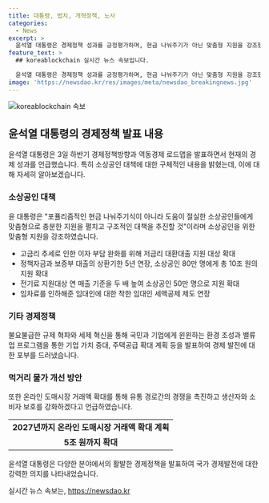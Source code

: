 ```yaml
---
title: 대통령, 법치, 개혁정책, 노사
categories:
  - News
excerpt: >
  윤석열 대통령은 경제정책 성과를 긍정평가하며, 현금 나눠주기가 아닌 맞춤형 지원을 강조했다. 25조 원 규모의 소상공인 종합대책을 발표하고, 소상공인들에게 저금리 대환대출 지원과 보증부 대출의 상황기한 연장 등 다채로운 혜택을 제공할 계획이다. 또한 규제 혁파와 세제 혁신, 주택공급 확대 및 먹거리 물가 개선 방안 등 다양한 정책을 발표했다. 윤 대통령은 경제 성장률과 민생 경제의 활력을 이어지게 하기 위해 노력을 다짐하며 역동 경제 로드맵을 발표했다.
feature_text: >
  ## koreablockchain 실시간 뉴스 속보입니다.

  윤석열 대통령은 경제정책 성과를 긍정평가하며, 현금 나눠주기가 아닌 맞춤형 지원을 강조했다. 25조 원 규모의 소상공인 종합대책을 발표하고, 소상공인들에게 저금리 대환대출 지원과 보증부 대출의 상황기한 연장 등 다채로운 혜택을 제공할 계획이다. 또한 규제 혁파와 세제 혁신, 주택공급 확대 및 먹거리 물가 개선 방안 등 다양한 정책을 발표했다. 윤 대통령은 경제 성장률과 민생 경제의 활력을 이어지게 하기 위해 노력을 다짐하며 역동 경제 로드맵을 발표했다.
image: 'https://newsdao.kr/res/images/meta/newsdao_breakingnews.jpg'
---
```


<p><img src="https://newsdao.kr/res/images/meta/newsdao_breakingnews.jpg" alt="koreablockchain 속보" /></p>

<h2 data-ke-size="size26">윤석열 대통령의 경제정책 발표 내용</h2>

<p data-ke-size="size16">윤석열 대통령은 3일 하반기 경제정책방향과 역동경제 로드맵을 발표하면서 현재의 경제 성과를 언급했습니다. 특히 소상공인 대책에 대한 구체적인 내용을 밝혔는데, 이에 대해 자세히 알아보겠습니다.</p>

<h3 data-ke-size="size24">소상공인 대책</h3>

<p data-ke-size="size16">윤 대통령은 "포퓰리즘적인 현금 나눠주기식이 아니라 도움이 절실한 소상공인들에게 맞춤형으로 충분한 지원을 펼치고 구조적인 대책을 추진할 것"이라며 소상공인을 위한 맞춤형 지원을 강조하였습니다.</p>

<ul>
<li>고금리 추세로 인한 이자 부담 완화를 위해 저금리 대환대출 지원 대상 확대</li>
<li>정책자금과 보증부 대출의 상환기한 5년 연장, 소상공인 80만 명에게 총 10조 원의 지원 확대</li>
<li>전기료 지원대상 연 매출 기준을 두 배 높여 소상공인 50만 명으로 지원 확대</li>
<li>임차료를 인하해준 임대인에 대한 착한 임대인 세액공제 제도 연장</li>
</ul>

<h3 data-ke-size="size24">기타 경제정책</h3>

<p data-ke-size="size16">불요불급한 규제 혁파와 세제 혁신을 통해 국민과 기업에게 윈윈하는 환경 조성과 밸류업 프로그램을 통한 기업 가치 증대, 주택공급 확대 계획 등을 발표하여 경제 발전에 대한 포부를 드러냈습니다.</p>

<h3 data-ke-size="size24">먹거리 물가 개선 방안</h3>

<p data-ke-size="size16">또한 온라인 도매시장 거래액 확대를 통해 유통 경로간의 경쟁을 촉진하고 생산자와 소비자 보호를 강화하겠다고 언급하였습니다.</p>

<table>
  <tr>
    <td style="text-align: center; height: 17px;"><b>2027년까지 온라인 도매시장 거래액 확대 계획</b></td>
  </tr>
  <tr>
    <td style="text-align: center; height: 17px;"><b>5조 원까지 확대</b></td>
  </tr>
</table>

<p data-ke-size="size16">윤석열 대통령은 다양한 분야에서의 활발한 경제정책을 발표하여 국가 경제발전에 대한 강력한 의지를 나타내었습니다.</p>
실시간 뉴스 속보는, <a href="https://newsdao.kr" rel="dofollow">https://newsdao.kr</a>


